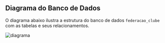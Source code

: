 ## Diagrama do Banco de Dados

O diagrama abaixo ilustra a estrutura do banco de dados `federacao_clube` com as tabelas e seus relacionamentos.

![diagrama](https://github.com/user-attachments/assets/e0f2dd8a-e47f-4caf-9834-0d842d7aa55d)
